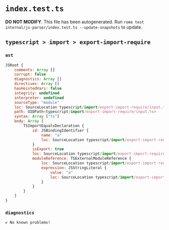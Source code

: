 # `index.test.ts`

**DO NOT MODIFY**. This file has been autogenerated. Run `rome test internal/js-parser/index.test.ts --update-snapshots` to update.

## `typescript > import > export-import-require`

### `ast`

```javascript
JSRoot {
	comments: Array []
	corrupt: false
	diagnostics: Array []
	directives: Array []
	hasHoistedVars: false
	integrity: undefined
	interpreter: undefined
	sourceType: "module"
	loc: SourceLocation typescript/import/export-import-require/input.ts 1:0-2:0
	path: UIDPath<typescript/import/export-import-require/input.ts>
	syntax: Array ["ts"]
	body: Array [
		TSImportEqualsDeclaration {
			id: JSBindingIdentifier {
				name: "a"
				loc: SourceLocation typescript/import/export-import-require/input.ts 1:14-1:15 (a)
			}
			isExport: true
			loc: SourceLocation typescript/import/export-import-require/input.ts 1:0-1:31
			moduleReference: TSExternalModuleReference {
				loc: SourceLocation typescript/import/export-import-require/input.ts 1:18-1:30
				expression: JSStringLiteral {
					value: "a"
					loc: SourceLocation typescript/import/export-import-require/input.ts 1:26-1:29
				}
			}
		}
	]
}
```

### `diagnostics`

```
✔ No known problems!

```
